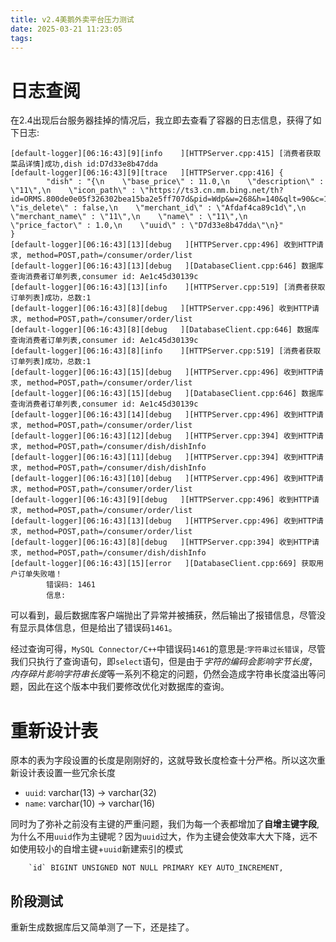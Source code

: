 ```yaml
---
title: v2.4美鹅外卖平台压力测试
date: 2025-03-21 11:23:05
tags:
---
```


# 日志查阅
在2.4出现后台服务器挂掉的情况后，我立即去查看了容器的日志信息，获得了如下日志:

```shell
[default-logger][06:16:43][9][info    ][HTTPServer.cpp:415] [消费者获取菜品详情]成功,dish id:D7d33e8b47dda
[default-logger][06:16:43][9][trace   ][HTTPServer.cpp:416] {
        "dish" : "{\n    \"base_price\" : 11.0,\n    \"description\" : \"11\",\n    \"icon_path\" : \"https://ts3.cn.mm.bing.net/th?id=ORMS.800de0e05f326302bea15ba2e5ff707d&pid=Wdp&w=268&h=140&qlt=90&c=1&rs=1&dpr=1.5&p=0\",\n    \"is_delete\" : false,\n    \"merchant_id\" : \"Afdaf4ca89c1d\",\n    \"merchant_name\" : \"11\",\n    \"name\" : \"11\",\n    \"price_factor\" : 1.0,\n    \"uuid\" : \"D7d33e8b47dda\"\n}"
}
[default-logger][06:16:43][13][debug   ][HTTPServer.cpp:496] 收到HTTP请求, method=POST,path=/consumer/order/list
[default-logger][06:16:43][13][debug   ][DatabaseClient.cpp:646] 数据库查询消费者订单列表,consumer id: Ae1c45d30139c
[default-logger][06:16:43][13][info    ][HTTPServer.cpp:519] [消费者获取订单列表]成功，总数:1
[default-logger][06:16:43][8][debug   ][HTTPServer.cpp:496] 收到HTTP请求, method=POST,path=/consumer/order/list
[default-logger][06:16:43][8][debug   ][DatabaseClient.cpp:646] 数据库查询消费者订单列表,consumer id: Ae1c45d30139c
[default-logger][06:16:43][8][info    ][HTTPServer.cpp:519] [消费者获取订单列表]成功，总数:1
[default-logger][06:16:43][15][debug   ][HTTPServer.cpp:496] 收到HTTP请求, method=POST,path=/consumer/order/list
[default-logger][06:16:43][15][debug   ][DatabaseClient.cpp:646] 数据库查询消费者订单列表,consumer id: Ae1c45d30139c
[default-logger][06:16:43][14][debug   ][HTTPServer.cpp:496] 收到HTTP请求, method=POST,path=/consumer/order/list
[default-logger][06:16:43][12][debug   ][HTTPServer.cpp:394] 收到HTTP请求, method=POST,path=/consumer/dish/dishInfo
[default-logger][06:16:43][11][debug   ][HTTPServer.cpp:394] 收到HTTP请求, method=POST,path=/consumer/dish/dishInfo
[default-logger][06:16:43][10][debug   ][HTTPServer.cpp:496] 收到HTTP请求, method=POST,path=/consumer/order/list
[default-logger][06:16:43][9][debug   ][HTTPServer.cpp:496] 收到HTTP请求, method=POST,path=/consumer/order/list
[default-logger][06:16:43][13][debug   ][HTTPServer.cpp:496] 收到HTTP请求, method=POST,path=/consumer/order/list
[default-logger][06:16:43][8][debug   ][HTTPServer.cpp:394] 收到HTTP请求, method=POST,path=/consumer/dish/dishInfo
[default-logger][06:16:43][15][error   ][DatabaseClient.cpp:669] 获取用户订单失败喵！
        错误码: 1461
        信息:
```

可以看到，最后数据库客户端抛出了异常并被捕获，然后输出了报错信息，尽管没有显示具体信息，但是给出了错误码`1461`。

经过查询可得，`MySQL Connector/C++`中错误码`1461`的意思是:`字符串过长错误`，尽管我们只执行了查询语句，即`select`语句，但是由于*字符的编码会影响字节长度*，*内存碎片影响字符串长度*等一系列不稳定的问题，仍然会造成字符串长度溢出等问题，因此在这个版本中我们要修改优化对数据库的查询。

# 重新设计表
原本的表为字段设置的长度是刚刚好的，这就导致长度检查十分严格。所以这次重新设计表设置一些冗余长度

+ `uuid`: varchar(13) -> varchar(32)
+ `name`: varchar(10) -> varchar(16)

同时为了弥补之前没有主键的严重问题，我们为每一个表都增加了**自增主键字段**,为什么不用`uuid`作为主键呢？因为`uuid`过大，作为主键会使效率大大下降，远不如使用较小的自增主键+`uuid`新建索引的模式

```mysql
    `id` BIGINT UNSIGNED NOT NULL PRIMARY KEY AUTO_INCREMENT,
```

## 阶段测试
重新生成数据库后又简单测了一下，还是挂了。

